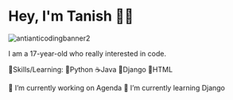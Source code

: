 # Hey, I'm Tanish 👋🏾

![antianticodingbanner2](https://user-images.githubusercontent.com/65863468/173883726-aa8f0bec-ba75-4421-a563-095fa0e1402d.jpg )



I am a 17-year-old who really interested in code.

🎯Skills/Learning: 
🐍Python 
☕Java 
🦎Django 
📍HTML 


🔭 I’m currently working on Agenda 
🌱 I’m currently learning Django 
